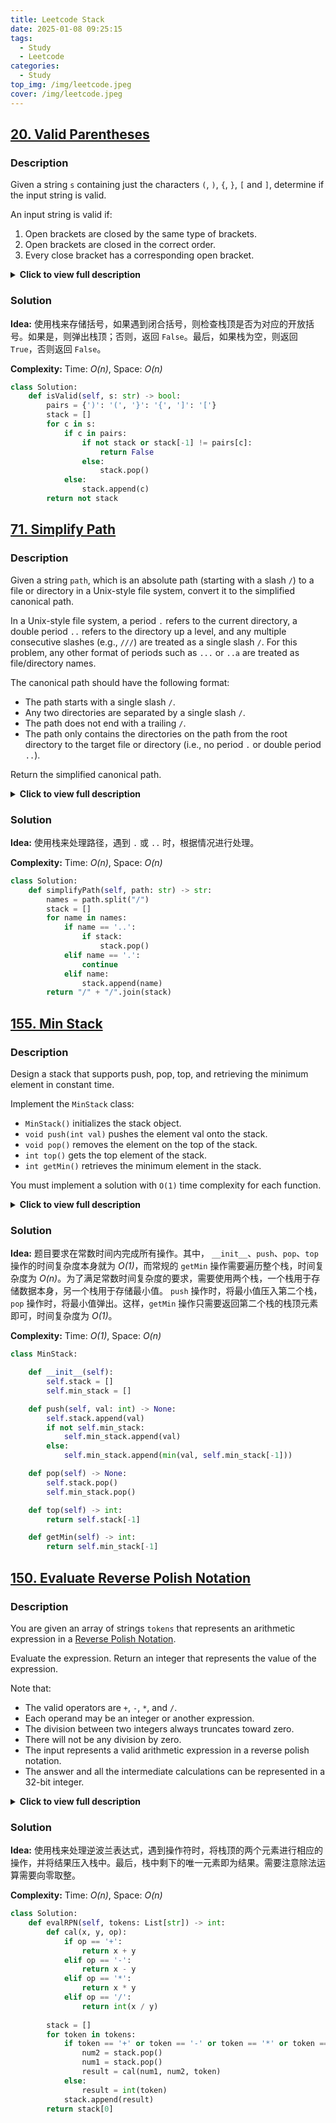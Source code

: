 ```yaml
---
title: Leetcode Stack
date: 2025-01-08 09:25:15
tags:
  - Study
  - Leetcode
categories:
  - Study
top_img: /img/leetcode.jpeg
cover: /img/leetcode.jpeg
---
```


## [20. Valid Parentheses](https://leetcode.com/problems/valid-parentheses/)

### **Description**

Given a string `s` containing just the characters `(`, `)`, `{`, `}`, `[` and `]`, determine if the input string is valid.

An input string is valid if:

1. Open brackets are closed by the same type of brackets.
2. Open brackets are closed in the correct order.
3. Every close bracket has a corresponding open bracket.

<details>
<summary><b>Click to view full description</b></summary>

---

**Example 1:**

- **Input**: `s = "()"`
- **Output**: `true`

---

**Example 2:**

- **Input**: `s = "()[]{}"`
- **Output**: `true`

---

</details>

### **Solution**

**Idea:** 使用栈来存储括号，如果遇到闭合括号，则检查栈顶是否为对应的开放括号。如果是，则弹出栈顶；否则，返回 `False`。最后，如果栈为空，则返回 `True`，否则返回 `False`。

**Complexity:** Time: _O(n)_, Space: _O(n)_

```python
class Solution:
    def isValid(self, s: str) -> bool:
        pairs = {')': '(', '}': '{', ']': '['}
        stack = []
        for c in s:
            if c in pairs:
                if not stack or stack[-1] != pairs[c]:
                    return False
                else:
                    stack.pop()
            else:
                stack.append(c)
        return not stack
```

## [71. Simplify Path](https://leetcode.com/problems/simplify-path/)

### **Description**

Given a string `path`, which is an absolute path (starting with a slash `/`) to a file or directory in a Unix-style file system, convert it to the simplified canonical path.

In a Unix-style file system, a period `.` refers to the current directory, a double period `..` refers to the directory up a level, and any multiple consecutive slashes (e.g., `///`) are treated as a single slash `/`. For this problem, any other format of periods such as `...` or `..a` are treated as file/directory names.

The canonical path should have the following format:

- The path starts with a single slash `/`.
- Any two directories are separated by a single slash `/`.
- The path does not end with a trailing `/`.
- The path only contains the directories on the path from the root directory to the target file or directory (i.e., no period `.` or double period `..`).

Return the simplified canonical path.

<details>
<summary><b>Click to view full description</b></summary>

---

**Example 1:**

- **Input**: `path = "/home/"`
- **Output**: `"/home"`

---

**Example 2:**

- **Input**: `path = "/../"`
- **Output**: `"/"`

---

</details>

### **Solution**

**Idea:** 使用栈来处理路径，遇到 `.` 或 `..` 时，根据情况进行处理。

**Complexity:** Time: _O(n)_, Space: _O(n)_

```python
class Solution:
    def simplifyPath(self, path: str) -> str:
        names = path.split("/")
        stack = []
        for name in names:
            if name == '..':
                if stack:
                    stack.pop()
            elif name == '.':
                continue
            elif name:
                stack.append(name)
        return "/" + "/".join(stack)
```

## [155. Min Stack](https://leetcode.com/problems/min-stack/)

### **Description**

Design a stack that supports push, pop, top, and retrieving the minimum element in constant time.

Implement the `MinStack` class:

- `MinStack()` initializes the stack object.
- `void push(int val)` pushes the element val onto the stack.
- `void pop()` removes the element on the top of the stack.
- `int top()` gets the top element of the stack.
- `int getMin()` retrieves the minimum element in the stack.

You must implement a solution with `O(1)` time complexity for each function.

<details>
<summary><b>Click to view full description</b></summary>

---

**Example 1:**

- **Input**: `["MinStack","push","push","push","getMin","pop","top","getMin"]`
- **Output**: `[null,null,null,null,0,null,0,0]`

---

</details>

### **Solution**

**Idea:** 题目要求在常数时间内完成所有操作。其中， `__init__`、`push`、`pop`、`top` 操作的时间复杂度本身就为 _O(1)_，而常规的 `getMin` 操作需要遍历整个栈，时间复杂度为 _O(n)_。为了满足常数时间复杂度的要求，需要使用两个栈，一个栈用于存储数据本身，另一个栈用于存储最小值。 `push` 操作时，将最小值压入第二个栈，`pop` 操作时，将最小值弹出。这样，`getMin` 操作只需要返回第二个栈的栈顶元素即可，时间复杂度为 _O(1)_。

**Complexity:** Time: _O(1)_, Space: _O(n)_

```python
class MinStack:

    def __init__(self):
        self.stack = []
        self.min_stack = []

    def push(self, val: int) -> None:
        self.stack.append(val)
        if not self.min_stack:
            self.min_stack.append(val)
        else:
            self.min_stack.append(min(val, self.min_stack[-1]))

    def pop(self) -> None:
        self.stack.pop()
        self.min_stack.pop()

    def top(self) -> int:
        return self.stack[-1]

    def getMin(self) -> int:
        return self.min_stack[-1]
```

## [150. Evaluate Reverse Polish Notation](https://leetcode.com/problems/evaluate-reverse-polish-notation/)

### **Description**

You are given an array of strings `tokens` that represents an arithmetic expression in a [Reverse Polish Notation](https://en.wikipedia.org/wiki/Reverse_Polish_notation).

Evaluate the expression. Return an integer that represents the value of the expression.

Note that:

- The valid operators are `+`, `-`, `*`, and `/`.
- Each operand may be an integer or another expression.
- The division between two integers always truncates toward zero.
- There will not be any division by zero.
- The input represents a valid arithmetic expression in a reverse polish notation.
- The answer and all the intermediate calculations can be represented in a 32-bit integer.

<details>
<summary><b>Click to view full description</b></summary>

---

**Example 1:**

- **Input**: `tokens = ["2","1","+","3","*"]`
- **Output**: `9`

---

**Example 2:**

- **Input**: `tokens = ["4","13","5","/","+"]`
- **Output**: `6`

---

</details>

### **Solution**

**Idea:** 使用栈来处理逆波兰表达式，遇到操作符时，将栈顶的两个元素进行相应的操作，并将结果压入栈中。最后，栈中剩下的唯一元素即为结果。需要注意除法运算需要向零取整。

**Complexity:** Time: _O(n)_, Space: _O(n)_

```python
class Solution:
    def evalRPN(self, tokens: List[str]) -> int:
        def cal(x, y, op):
            if op == '+':
                return x + y
            elif op == '-':
                return x - y
            elif op == '*':
                return x * y
            elif op == '/':
                return int(x / y)
        
        stack = []
        for token in tokens:
            if token == '+' or token == '-' or token == '*' or token == '/':
                num2 = stack.pop()
                num1 = stack.pop()
                result = cal(num1, num2, token)
            else:
                result = int(token)
            stack.append(result)
        return stack[0]
```
